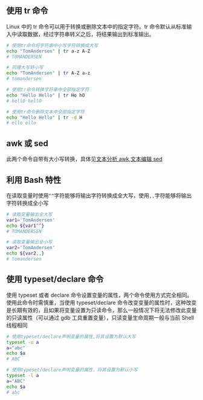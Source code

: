 ## 使用 tr 命令

Linux 中的 tr 命令可以用于转换或删除文本中的指定字符。tr 命令默认从标准输入中读取数据，经过字符串转义之后，将结果输出到标准输出。

```bash
# 使用tr命令将字符串中小写字符转换成大写
echo "TomAndersen" | tr a-z A-Z
# TOMANDERSEN

# 同理大写转小写
echo "TomAndersen" | tr A-Z a-z
# tomandersen

# 使用tr命令转换字符串中全部指定字符
echo "Hello Hello" | tr Ho hO
# hellO hellO

# 使用tr命令删除文本中全部指定字符
echo "Hello Hello" | tr -d H
# ello ello

```

## awk 或 sed

此两个命令自带有大小写转换，具体见[文本分析 awk](../devOps/文本分析awk.md),[文本编辑 sed](../devOps/文本编辑sed.md)

## 利用 Bash 特性

在读取变量时使用`^^`字符能够将输出字符转换成全大写，使用`,,`字符能够将输出字符转换成全小写

```bash
# 读取变量输出全大写
var1='TomAndersen'
echo ${var1^^}
# TOMANDERSEN

# 读取变量输出全小写
var2='TomAndersen'
echo ${var2,,}
# tomandersen

```

## 使用 typeset/declare 命令

使用 typeset 或者 declare 命令设置变量的属性，两个命令使用方式完全相同。使用此命令时需慎重，当使用 typeset/declare 命令改变变量的属性时，这种改变是长期有效的，且如果将变量设置为只读命令，那么一般情况下将无法修改此变量的只读属性（可以通过 gdb 工具重置变量），只读变量生命周期一般与当前 Shell 线程相同

```bash
# 使用typeset/declare声明变量的属性,将其设置为默认大写
typeset -u a
a="abc"
echo $a
# ABC

# 使用typeset/declare声明变量的属性，将其设置为默认小写
typeset -l a
a="ABC"
echo $a
# abc
```

